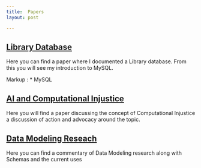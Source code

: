 ```yaml
---
title:  Papers
layout: post

---
```


[Library Database](https://docs.google.com/document/d/1Dnw-nfYS1lUYXCszpfcuI2lRqHgQTfdstrS7fUt268A/edit?usp=sharing)
--------
Here you can find a paper where I documented a Library database. From this you will see my introduction to MySQL.

Markup : * MySQL






[AI and Computational Injustice](https://docs.google.com/document/d/1lpy94qSU96aNty5noWslyYrdq5BB3ZJkESY6H_eoqkw/edit?usp=sharing)
--------

Here you will find a paper discussing the concept of Computational Injustice a discussion of action and advocacy around the topic.



[Data Modeling Reseach](https://docs.google.com/document/d/1Nll-BaSCgIKH7Kb5JWTjAPJQ8RJ_VB2a67ySkpxw0Kk/edit?usp=sharing)
--------


Here you can find a commentary of Data Modeling research along with Schemas and the current uses
